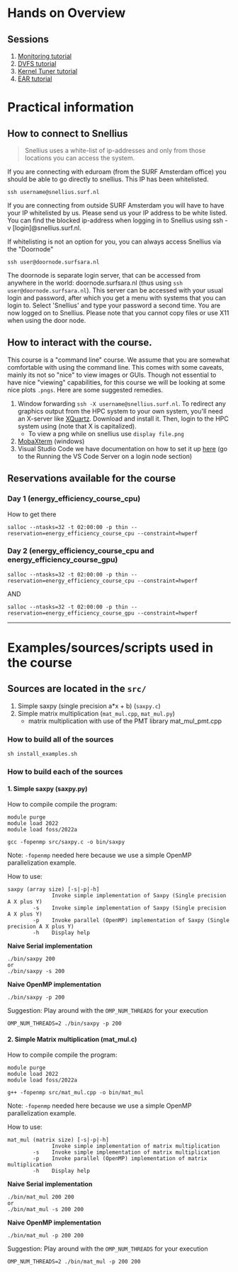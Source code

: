 # Hands on Overview

## Sessions
1. [Monitoring tutorial](monitoring/README.md)
2. [DVFS tutorial](DVFS/README.md)
3. [Kernel Tuner tutorial](KT/README.md)
3. [EAR tutorial](EAR/README.md)

# Practical information
## How to connect to Snellius

>Snellius uses a white-list of ip-addresses and only from those locations you can access the system. 

If you are connecting with eduroam (from the SURF Amsterdam office) you should be able to go directly to snellius. This IP has been whitelisted. 
```
ssh username@snellius.surf.nl
```

If you are connecting from outside SURF Amsterdam you will have to have your IP whitelisted by us. Please send us your IP address to be white listed. 
You can find the blocked ip-address when logging in to Snellius using ssh -v [login]@snellius.surf.nl.

If whitelisting is not an option for you, you can always access Snellius via the "Doornode"
```
ssh user@doornode.surfsara.nl
```
The doornode is separate login server, that can be accessed from anywhere in the world: doornode.surfsara.nl (thus using `ssh user@doornode.surfsara.nl`). This server can be accessed with your usual login and password, after which you get a menu with systems that you can login to. Select 'Snellius' and type your password a second time. You are now logged on to Snellius. Please note that you cannot copy files or use X11 when using the door node.


## How to interact with the course.

This course is a "command line" course. We assume that you are somewhat comfortable with using the command line. This comes with some caveats, mainly its not so "nice" to view images or GUIs. Though not essential to have nice "viewing" capabilities, for this course we will be looking at some nice plots `.pngs`. Here are some suggested remedies.

1. Window forwarding `ssh -X username@snellius.surf.nl`. To redirect any graphics output from the HPC system to your own system, you'll need an X-server like [XQuartz](https://www.xquartz.org). Download and install it. Then, login to the HPC system using (note that X is capitalized). 
   - To view a png while on snellius use `display file.png`
2. [MobaXterm](https://mobaxterm.mobatek.net) (windows) 
3. Visual Studio Code we have documentation on how to set it up [here](https://servicedesk.surf.nl/wiki/display/WIKI/Visual+Studio+Code+for+remote+development) (go to the Running the VS Code Server on a login node section)


## Reservations available for the course

### Day 1 (energy_efficiency_course_cpu)

How to get there
```
salloc --ntasks=32 -t 02:00:00 -p thin --reservation=energy_efficiency_course_cpu --constraint=hwperf
```


### Day 2 (energy_efficiency_course_cpu and energy_efficiency_course_gpu)

```
salloc --ntasks=32 -t 02:00:00 -p thin --reservation=energy_efficiency_course_cpu --constraint=hwperf
```
AND
```
salloc --ntasks=32 -t 02:00:00 -p thin --reservation=energy_efficiency_course_gpu --constraint=hwperf
```

---
# Examples/sources/scripts used in the course
## Sources are located in the `src/`
1. Simple saxpy (single precision a*x + b) (`saxpy.c`)
2. Simple matrix multiplication (`mat_mul.cpp`, `mat_mul.py`)
      - matrix multiplication with use of the PMT library mat_mul_pmt.cpp

### How to build all of the sources

```
sh install_examples.sh
```

### How to build each of the sources

#### 1. Simple saxpy (saxpy.py)
How to compile compile the program:
```
module purge
module load 2022
module load foss/2022a

gcc -fopenmp src/saxpy.c -o bin/saxpy
```
Note: `-fopenmp` needed here because we use a simple OpenMP parallelization example.

How to use: 
```
saxpy (array size) [-s|-p|-h]
              Invoke simple implementation of Saxpy (Single precision A X plus Y)
        -s    Invoke simple implementation of Saxpy (Single precision A X plus Y)
        -p    Invoke parallel (OpenMP) implementation of Saxpy (Single precision A X plus Y)
        -h    Display help
```
**Naive Serial implementation**
```
./bin/saxpy 200
or
./bin/saxpy -s 200
```

**Naive OpenMP implementation**
```
./bin/saxpy -p 200
```
Suggestion: Play around with the `OMP_NUM_THREADS` for your execution
```
OMP_NUM_THREADS=2 ./bin/saxpy -p 200
```

#### 2. Simple Matrix multiplication (mat_mul.c)
How to compile compile the program:
```
module purge
module load 2022
module load foss/2022a

g++ -fopenmp src/mat_mul.cpp -o bin/mat_mul
```
Note: `-fopenmp` needed here because we use a simple OpenMP parallelization example.

How to use: 
```
mat_mul (matrix size) [-s|-p|-h]
              Invoke simple implementation of matrix multiplication
        -s    Invoke simple implementation of matrix multiplication
        -p    Invoke parallel (OpenMP) implementation of matrix multiplication
        -h    Display help
```
**Naive Serial implementation**
```
./bin/mat_mul 200 200
or
./bin/mat_mul -s 200 200
```

**Naive OpenMP implementation**
```
./bin/mat_mul -p 200 200
```
Suggestion: Play around with the `OMP_NUM_THREADS` for your execution
```
OMP_NUM_THREADS=2 ./bin/mat_mul -p 200 200
```
